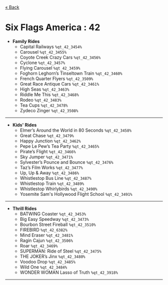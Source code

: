 <a href="../parks_available.md">&laquo; Back</a>
# Six Flags America : 42
 - **Family Rides** 
   - Capital Railways `%qt_42_3454%`
   - Carousel `%qt_42_3455%`
   - Coyote Creek Crazy Cars `%qt_42_3456%`
   - Cyclone `%qt_42_3457%`
   - Flying Carousel `%qt_42_3459%`
   - Foghorn Leghorn’s Tinseltown Train `%qt_42_3460%`
   - French Quarter Flyers `%qt_42_3509%`
   - Great Race Antique Cars `%qt_42_3461%`
   - High Seas `%qt_42_3463%`
   - Riddle Me This `%qt_42_3468%`
   - Rodeo `%qt_42_3483%`
   - Tea Cups `%qt_42_3478%`
   - Zydeco Zinger `%qt_42_3508%`
---
 - **Kids' Rides** 
   - Elmer’s Around the World in 80 Seconds `%qt_42_3458%`
   - Great Chase `%qt_42_3479%`
   - Happy Junction `%qt_42_3462%`
   - Pepe Le Pew’s Tea Party `%qt_42_3465%`
   - Pirate’s Flight `%qt_42_3466%`
   - Sky Jumper `%qt_42_3471%`
   - Sylvester’s Pounce and Bounce `%qt_42_3476%`
   - Taz’s Film Works `%qt_42_3477%`
   - Up, Up & Away `%qt_42_3486%`
   - Whistlestop Bus Line `%qt_42_3487%`
   - Whistlestop Train `%qt_42_3489%`
   - Whistlestop Whirlybirds `%qt_42_3490%`
   - Yosemite Sam's Hollywood Flight School `%qt_42_3491%`
---
 - **Thrill Rides** 
   - BATWING Coaster `%qt_42_3453%`
   - Big Easy Speedway `%qt_42_3473%`
   - Bourbon Street Fireball `%qt_42_3510%`
   - FIREBIRD `%qt_42_6382%`
   - Mind Eraser `%qt_42_3481%`
   - Ragin Cajun `%qt_42_3506%`
   - Roar `%qt_42_3469%`
   - SUPERMAN: Ride of Steel `%qt_42_3475%`
   - THE JOKER’s Jinx `%qt_42_3480%`
   - Voodoo Drop `%qt_42_3485%`
   - Wild One `%qt_42_3484%`
   - WONDER WOMAN Lasso of Truth  `%qt_42_3918%`
---